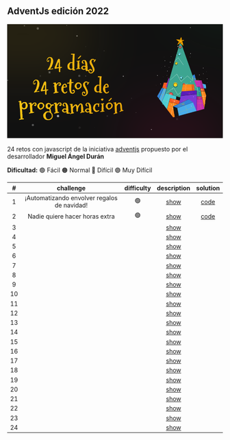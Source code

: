 ## AdventJs edición 2022

<p align="center">
  <img src='./assets/adventjs-2022.png'/>
</p>

24 retos con javascript de la iniciativa [adventjs](https://adventjs.dev) propuesto por el desarrollador **Miguel Ángel Durán**

**Dificultad:** 🟢 Fácil 🟠 Normal 🔴 Difícil 🟣 Muy Difícil

|  #  |                  challenge                  | difficulty |                   description                   |              solution               |
| :-: | :-----------------------------------------: | :--------: | :---------------------------------------------: | :---------------------------------: |
|  1  | ¡Automatizando envolver regalos de navidad! |     🟢     | [show](https://adventjs.dev/challenges/2022/1)  | [code](2022/challenge-01/README.md) |
|  2  |       Nadie quiere hacer horas extra        |     🟢     | [show](https://adventjs.dev/challenges/2022/2)  | [code](2022/challenge-02/README.md) |
|  3  |                                             |            | [show](https://adventjs.dev/challenges/2022/3)  |                                     |
|  4  |                                             |            | [show](https://adventjs.dev/challenges/2022/4)  |                                     |
|  5  |                                             |            | [show](https://adventjs.dev/challenges/2022/5)  |                                     |
|  6  |                                             |            | [show](https://adventjs.dev/challenges/2022/6)  |                                     |
|  7  |                                             |            | [show](https://adventjs.dev/challenges/2022/7)  |                                     |
|  8  |                                             |            | [show](https://adventjs.dev/challenges/2022/8)  |                                     |
|  9  |                                             |            | [show](https://adventjs.dev/challenges/2022/9)  |                                     |
| 10  |                                             |            | [show](https://adventjs.dev/challenges/2022/10) |                                     |
| 11  |                                             |            | [show](https://adventjs.dev/challenges/2022/11) |                                     |
| 12  |                                             |            | [show](https://adventjs.dev/challenges/2022/12) |                                     |
| 13  |                                             |            | [show](https://adventjs.dev/challenges/2022/13) |                                     |
| 14  |                                             |            | [show](https://adventjs.dev/challenges/2022/14) |                                     |
| 15  |                                             |            | [show](https://adventjs.dev/challenges/2022/15) |                                     |
| 16  |                                             |            | [show](https://adventjs.dev/challenges/2022/16) |                                     |
| 17  |                                             |            | [show](https://adventjs.dev/challenges/2022/17) |                                     |
| 18  |                                             |            | [show](https://adventjs.dev/challenges/2022/18) |                                     |
| 19  |                                             |            | [show](https://adventjs.dev/challenges/2022/19) |                                     |
| 20  |                                             |            | [show](https://adventjs.dev/challenges/2022/20) |                                     |
| 21  |                                             |            | [show](https://adventjs.dev/challenges/2022/21) |                                     |
| 22  |                                             |            | [show](https://adventjs.dev/challenges/2022/22) |                                     |
| 23  |                                             |            | [show](https://adventjs.dev/challenges/2022/23) |                                     |
| 24  |                                             |            | [show](https://adventjs.dev/challenges/2022/24) |                                     |
